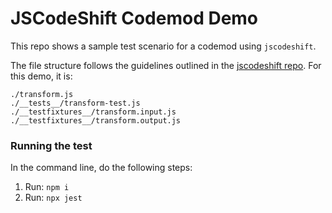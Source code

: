 # JSCodeShift Codemod Demo

This repo shows a sample test scenario for a codemod using `jscodeshift`.

The file structure follows the guidelines outlined in the [jscodeshift repo](https://github.com/facebook/jscodeshift). For this demo, it is:

```
./transform.js
./__tests__/transform-test.js
./__testfixtures__/transform.input.js
./__testfixtures__/transform.output.js
```

### Running the test

In the command line, do the following steps:

1. Run: `npm i`
2. Run: `npx jest`
